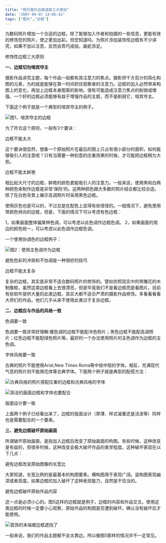 ```yaml
---
title: "照片图片边框选取三大原则"
date: "2007-09-07 14:06:42"
tags: ["图片","边框"]
---
```



为数码照片增加一个合适的边框，除了能够加入作者和拍摄的一些信息，更能有效的修饰您的照片，使之更加出彩。但您知道吗，为照片添加装饰性边框有不少讲究，如果不加以注意，反而会弄巧成拙，画蛇添足。

修饰性边框三大原则

**一、边框切勿喧宾夺主**

摄影作品讲究主题，每个作品一般都有其注意力的焦点。摄影师千方百计的简化构图的元素，为的就是能够在第一时间抓住观察者的注意力。边框的加入必然带来构图上的变化，再加上边框本身图案的影响，很有可能造成注意力焦点的削弱或增强。一个好的边框必须能够有益于增强作品的主题，而不是削弱它，喧宾夺主。

下面这个例子就是一个典型的喧宾夺主的例子。

![](http://attachment.soulteary.com/wp/2007/09/pic1.jpg "图1，喧宾夺主的边框")


为了符合这个原则，一般有3个要诀：

边框不能太大

这个要诀很显然，想象一个原始照片在最后的图上只占有很小部分的面积，如何能够吸引人的注意呢？只有当需要一种刻意的庄重效果的时候，才可能把边框稍为大些。

边框不能太鲜艳

相比起大尺寸的边框，鲜艳的颜色更能吸引人的注意力。一般来说，使用黑和白两种颜色来制作边框是非常‘保险’的。这两种颜色跟大多数的照片结合都比较合适。除了在白色背景上展示高调照片时采用黑色边框。

使用灰色也是可以的，不过总是在配色上显得有些怪怪的。一般情况下，避免使用带颜色倾向的边框，但是，下面的情况下可以考虑有色边框：

1，如果画面整体偏某种色调，可以考虑以此色调作边框色调。
2，如果画面的周边的颜色统一，可以考虑以此色调作边框色调。 　　

一个使用协调色的边框例子： 

![](http://attachment.soulteary.com/wp/2007/09/pic2.jpg "图2：使用主色调作为边框")

避免色彩的冲突和不协调是一种很好的技巧

边框不能太复杂

复杂的边框，其实是非常不适合数码照片的修饰的。譬如仿照现实中的带雕花的木制像框，虽然这类边框看上去很漂亮，但是毕竟我们不是看边框而是看图片。目前有些软件提供大量的此类边框，其实大都不适合严肃的摄影作品修饰。多看看看看大师们的作品，他们几乎从来不使用此类过于复杂边框。


**二、边框应与作品的风格一致**

色调要一致

色调要一致非常好理解:暖色调的边框不能配冷色照片；黑色边框不能配高调照片；红色边框不能配绿色照片等。最好的一个办法使用照片的主色调作为边框的主色调。

字体风格要一致

古典的照片不能使用Arial,New Times Roma等中规中矩的字体。相反，充满现代气息的照片则不能用花体等古典字体。下面两个例子就是典型的配搭方法：

![](http://attachment.soulteary.com/wp/2007/09/pic3.jpg "古典风格的照片搭配庄重的边框和古典风格的字体")

 ![](http://attachment.soulteary.com/wp/2007/09/pic4.jpg "简洁的画面边框和字体也要配合")
 
版面设计要一致


上面两个例子已经看出来了，边框的版面设计（厚薄、样式凝重还是活泼等）同样也是需要配合的一个要素。

**三、避免边框破坏原始画面**

所谓破坏原始画面，是指加入边框后改变了原始画面的构图。有些时候，这种改变是有益的，但很多时候，这种改变会极大破坏作品的美学程度。这种破坏表现在以下几点：

避免边框改变原始图像的长宽比

大家知道，长宽比例的是最基本的构图要素。横构图用于表现广阔。竖构图表现幽深或者高度。如果边框的加入破坏了这种表现能力，自然是不恰当的。


避免边框破坏原始作品内容

这一点是必须小心的。图5这样的边框就是例子，边框的内容和作品交叉。使用这类边框的时候一定要小心观察，原始作品的构图是否遭到破坏。确认没有破坏后才能使用。

![](http://attachment.soulteary.com/wp/2007/09/pic5.jpg "首饰的末端被边框遮挡了")
 
一般来说，我们的作品主题都不会太靠边，所以像图5那样的情况并不一定常见。

